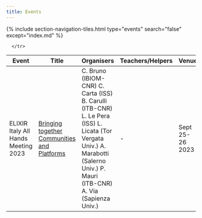 ```yaml
---
title: Events
---
```

{% include section-navigation-tiles.html type="events" search="false" except="index.md" %}


<table class="table">
  
  <thead>
   
  <th>Event</th> <th>Title</th> <th>Organisers</th> <th>Teachers/Helpers</th> <th>Venue</th> <th>Date</th> <th>State</th>
  </thead>    

  <tbody>
      <tr>
        <td>ELIXIR Italy All Hands Meeting 2023</td>
        <td> <a href="/training_courses/2023-04-26-Computational_Methods_for_Epitrascriptomics_Bari">Bringing together Communities and Platforms</a></td>
        <td>C. Bruno (IBIOM-CNR) C. Carta (ISS)  B. Carulli (ITB-CNR) L. Le Pera (ISS)
L. Licata (Tor Vergata Univ.)
A. Marabotti (Salerno Univ.)
P. Mauri (ITB-CNR)
A. Via (Sapienza Univ.)</td>
        <td>-</td>
        <td>Sept 25-26 2023</td>
        <td>Sala Marconi, CNR Headquarters Rome,Italy hybrid</td>
        <td>-</td>

      </tr>
  
  
  
  
  
  
  
  
  
  
  
  </tbody>

</table>
